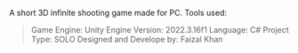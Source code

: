 A short 3D infinite shooting game made for PC.
Tools used:
> Game Engine: Unity Engine
> Version: 2022.3.16f1
> Language: C#
> Project Type: SOLO
> Designed and Develope by: Faizal Khan
